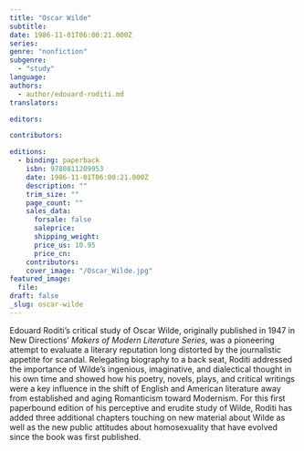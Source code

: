 ```yaml
---
title: "Oscar Wilde"
subtitle:
date: 1986-11-01T06:00:21.000Z
series:
genre: "nonfiction"
subgenre:
  - "study"
language:
authors:
  - author/edouard-roditi.md
translators:

editors:

contributors:

editions:
  - binding: paperback
    isbn: 9780811209953
    date: 1986-11-01T06:00:21.000Z
    description: ""
    trim_size: ""
    page_count: ""
    sales_data:
      forsale: false
      saleprice:
      shipping_weight:
      price_us: 10.95
      price_cn:
    contributors:
    cover_image: "/Oscar_Wilde.jpg"
featured_image:
  file:
draft: false
_slug: oscar-wilde
---
```


Edouard Roditi’s critical study of Oscar Wilde, originally published in 1947 in New Directions’ _Makers of Modern Literature Series_, was a pioneering attempt to evaluate a literary reputation long distorted by the journalistic appetite for scandal. Relegating biography to a back seat, Roditi addressed the importance of Wilde’s ingenious, imaginative, and dialectical thought in his own time and showed how his poetry, novels, plays, and critical writings were a key influence in the shift of English and American literature away from established and aging Romanticism toward Modernism. For this first paperbound edition of his perceptive and erudite study of Wilde, Roditi has added three additional chapters touching on new material about Wilde as well as the new public attitudes about homosexuality that have evolved since the book was first published.

